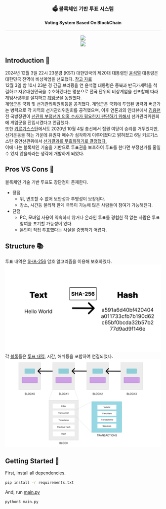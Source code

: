 <div align="center">
    <h3>🗳️ 블록체인 기반 투표 시스템</h3>
    <h4>Voting System Based On BlockChain</h4>
</div>

---

<div align="center">
    <a href="https://opensource.org/licenses/MIT">
        <img src="https://img.shields.io/badge/License-MIT-yellow.svg">
    </a>
    <br>
    <img src="https://img.shields.io/badge/python-3776AB?style=for-the-badge&logo=python&logoColor=ffffff">
</div>

## Introduction 📌
2024년 12월 3일 22시 23분경 (KST) 대한민국의 제20대 대통령인 [윤석열](https://namu.wiki/w/%EC%9C%A4%EC%84%9D%EC%97%B4) 대통령은 대한민국 전역에 비상계엄을 선포했다. [참고 자료](https://www.nytimes.com/2024/12/03/world/asia/what-is-martial-law-south-korea.html)\
12월 3일 밤 10시 23분 경 긴급 브리핑을 연 윤석열 대통령은 종북과 반국가세력을 척결하고 자유대한민국을 수호하겠다는 명분으로 전국 단위의 비상계엄을 선포함에 따라 계엄사령부를 설치하고 [계엄군](https://namu.wiki/w/%EA%B3%84%EC%97%84?from=%EA%B3%84%EC%97%84%EA%B5%B0)을 동원했다.\
계엄군은 국회 및 선거관리위원회등을 공격했다. 계엄군은 국회에 투입된 병력과 버금가는 병력으로 각 지역의 선거관리위원회를 공격했으며, 이후 언론과의 인터뷰에서 [김용현](https://namu.wiki/w/%EA%B9%80%EC%9A%A9%ED%98%84) 전 국방장관이 [선관위 부정선거 의혹 수사가 필요한지 판단하기 위해서](https://namu.wiki/w/%EC%A0%9C21%EB%8C%80%20%EA%B5%AD%ED%9A%8C%EC%9D%98%EC%9B%90%20%EC%84%A0%EA%B1%B0/%EB%B6%80%EC%A0%95%EC%84%A0%EA%B1%B0%20%EC%9D%8C%EB%AA%A8%EB%A1%A0) 선거관리위원회에 계엄군을 진입시켰다고 언급했다.\
또한 [키르기스스탄](https://namu.wiki/w/%ED%82%A4%EB%A5%B4%EA%B8%B0%EC%8A%A4%EC%8A%A4%ED%83%84)에서도 2020년 10월 4일 총선에서 집권 여당이 승리를 거두었지만, 선거운동을 하는 가운데 유권자 매수가 심각하게 이루어졌다고 밝혀졌고 6일 키르기스스탄 중안선관위에서 [선거결과를 무효화하기로 결정했다.](https://www.hani.co.kr/arti/international/asiapacific/964799.html)\
이에 나는 블록체인 기술을 기반으로 투표권을 보호하여 투표를 한다면 부정선거를 줄일 수 있지 않을까라는 생각에 개발하게 되었다.

## Pros VS Cons 🥊
블록체인 기술 기반 투표도 장단점이 존재한다.
* 장점
    * 위, 변조할 수 없어 보안성과 투명성이 보장된다.
    * 장소, 시간등 물리적 한계 극복이 가능해 많은 사람들이 참여가 가능해진다.
* 단점
    * PC, 모바일 사용이 익숙하지 않거나 온라인 투표를 경험한 적 없는 사람은 투표 참여를 포기할 가능성이 있다.
    * 본인이 직접 투표했다는 사실을 증명하기 어렵다.

## Structure 📚
투표 내역은 [SHA-256](https://namu.wiki/w/SHA?from=SHA-256) 암호 알고리즘을 이용해 보호하였다.
![SHA-256](./screenshots/sha256.png)
각 [블록](./VotingModel/Block.py)들은 [투표 내역](./VotingModel/Transaction.py), 시간, 해쉬등을 포함하여 연결되었다.
![BlockChainStructure](./screenshots/Blocks.png)

## Getting Started 🚀
First, install all dependencies.
```bash
pip install -r requirements.txt
```
And, run [main.py](./main.py)
```bash
python3 main.py
```
